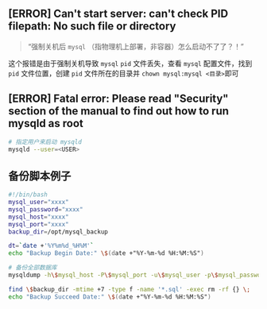 ## [ERROR] Can't start server: can't check PID filepath: No such file or directory

> “强制关机后 `mysql` （指物理机上部署，非容器）怎么启动不了了？！”

这个报错是由于强制关机导致 `mysql` `pid` 文件丢失，查看 `mysql` 配置文件，找到 `pid` 文件位置，创建 `pid` 文件所在的目录并 `chown mysql:mysql <目录>`即可

## [ERROR] Fatal error: Please read "Security" section of the manual to find out how to run mysqld as root

```bash
# 指定用户来启动 mysqld
mysqld --user=<USER> 
```

## 备份脚本例子

```zsh
#!/bin/bash
mysql_user="xxxx"
mysql_password="xxxx"
mysql_host="xxxx"
mysql_port="xxxx"
backup_dir=/opt/mysql_backup

dt=`date +'%Y%m%d_%H%M'`
echo "Backup Begin Date:" \$(date +"%Y-%m-%d %H:%M:%S")

# 备份全部数据库
mysqldump -h\$mysql_host -P\$mysql_port -u\$mysql_user -p\$mysql_password -R -E --all-databases --single-transaction > \$backup_dir/mysql_backup_\$dt.sql

find \$backup_dir -mtime +7 -type f -name '*.sql' -exec rm -rf {} \;
echo "Backup Succeed Date:" \$(date +"%Y-%m-%d %H:%M:%S")
```



